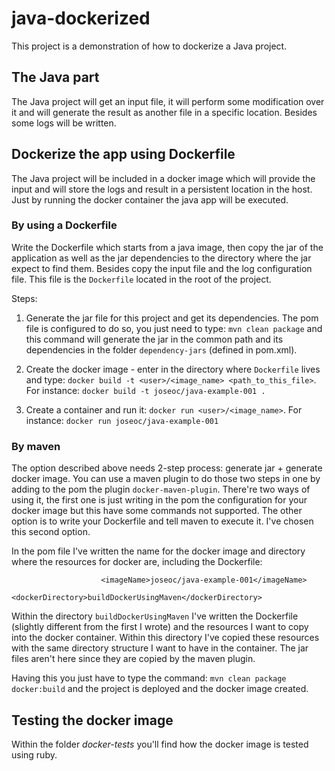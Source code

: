 # java-dockerized
This project is a demonstration of how to dockerize a Java project. 

## The Java part

The Java project will get an input file, it will perform some modification over it and will generate the result as another file in a specific location. 
Besides some logs will be written.

## Dockerize the app using Dockerfile

The Java project will be included in a docker image which will provide the input and will store the logs and result in a persistent location in the host.
Just by running the docker container the java app will be executed.

### By using a Dockerfile

Write the Dockerfile which starts from a java image, then copy the jar of the application as well as the jar dependencies to the directory where the jar expect to find them. Besides copy the input file and the log configuration file. This file is the `Dockerfile` located in the root of the project.

Steps:

1. Generate the jar file for this project and get its dependencies. The pom file is configured to do so, you just need to type: `mvn clean package` and this command will generate the jar in the common path and its dependencies in the folder `dependency-jars` (defined in pom.xml).

1. Create the docker image - enter in the directory where `Dockerfile` lives and type: `docker build -t <user>/<image_name> <path_to_this_file>`. 
For instance: `docker build -t joseoc/java-example-001 .`

1. Create a container and run it: `docker run <user>/<image_name>`. 
For instance: `docker run joseoc/java-example-001`

### By maven

The option described above needs 2-step process: generate jar + generate docker image.
You can use a maven plugin to do those two steps in one by adding to the pom the plugin `docker-maven-plugin`. There're two ways of using it, the first one is just writing in the pom the configuration for your docker image but this have some commands not supported. 
The other option is to write your Dockerfile and tell maven to execute it. I've chosen this second option.

In the pom file I've written the name for the docker image and directory where the resources for docker are, including the Dockerfile:
```
					<imageName>joseoc/java-example-001</imageName>
					<dockerDirectory>buildDockerUsingMaven</dockerDirectory>
```
Within the directory `buildDockerUsingMaven` I've written the Dockerfile (slightly different from the first I wrote) and the resources I want to copy into the docker container. Within this directory I've copied these resources with the same directory structure I want to have in the container.
The jar files aren't here since they are copied by the maven plugin.

Having this you just have to type the command: 
`mvn clean package docker:build` and the project is deployed and the docker image created. 

## Testing the docker image

Within the folder *docker-tests* you'll find how the docker image is tested using ruby.